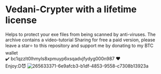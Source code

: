 # Vedani-Crypter with a lifetime license
Helps to protect your exe files from being scanned by anti-viruses. The archive contains a video-tutorial
Sharing for free a paid version, please leave a star⭐ to this repository and support me by donating to my BTC wallet 
<br /> ✔️ bc1qzzlt0lhmyls8xpmuyp6xsqadvjfydyg000n987 ❤️
<br /> Enjoy:D😈 
![265633371-6e9afcb3-b1df-4853-9558-c7308b13923a](https://github.com/KiffGhost/Vedani-Crypter/assets/156431517/414151a4-1859-4f81-8814-c88f1dfd04db)
